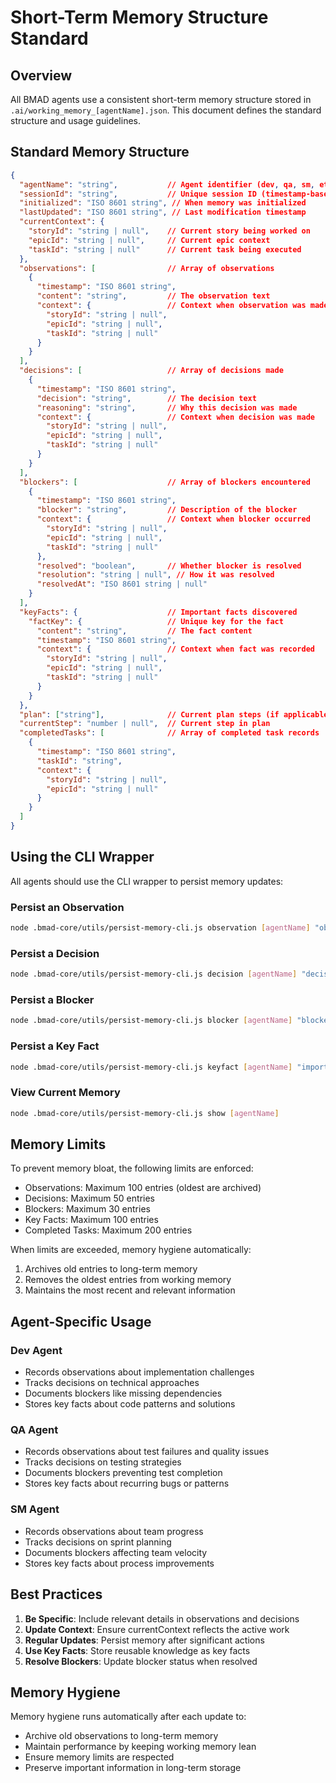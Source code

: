 # Short-Term Memory Structure Standard

## Overview
All BMAD agents use a consistent short-term memory structure stored in `.ai/working_memory_[agentName].json`. This document defines the standard structure and usage guidelines.

## Standard Memory Structure

```json
{
  "agentName": "string",           // Agent identifier (dev, qa, sm, etc.)
  "sessionId": "string",           // Unique session ID (timestamp-based)
  "initialized": "ISO 8601 string", // When memory was initialized
  "lastUpdated": "ISO 8601 string", // Last modification timestamp
  "currentContext": {
    "storyId": "string | null",    // Current story being worked on
    "epicId": "string | null",     // Current epic context
    "taskId": "string | null"      // Current task being executed
  },
  "observations": [                // Array of observations
    {
      "timestamp": "ISO 8601 string",
      "content": "string",         // The observation text
      "context": {                 // Context when observation was made
        "storyId": "string | null",
        "epicId": "string | null",
        "taskId": "string | null"
      }
    }
  ],
  "decisions": [                   // Array of decisions made
    {
      "timestamp": "ISO 8601 string",
      "decision": "string",        // The decision text
      "reasoning": "string",       // Why this decision was made
      "context": {                 // Context when decision was made
        "storyId": "string | null",
        "epicId": "string | null",
        "taskId": "string | null"
      }
    }
  ],
  "blockers": [                    // Array of blockers encountered
    {
      "timestamp": "ISO 8601 string",
      "blocker": "string",         // Description of the blocker
      "context": {                 // Context when blocker occurred
        "storyId": "string | null",
        "epicId": "string | null",
        "taskId": "string | null"
      },
      "resolved": "boolean",       // Whether blocker is resolved
      "resolution": "string | null", // How it was resolved
      "resolvedAt": "ISO 8601 string | null"
    }
  ],
  "keyFacts": {                    // Important facts discovered
    "factKey": {                   // Unique key for the fact
      "content": "string",         // The fact content
      "timestamp": "ISO 8601 string",
      "context": {                 // Context when fact was recorded
        "storyId": "string | null",
        "epicId": "string | null",
        "taskId": "string | null"
      }
    }
  },
  "plan": ["string"],              // Current plan steps (if applicable)
  "currentStep": "number | null",  // Current step in plan
  "completedTasks": [              // Array of completed task records
    {
      "timestamp": "ISO 8601 string",
      "taskId": "string",
      "context": {
        "storyId": "string | null",
        "epicId": "string | null"
      }
    }
  ]
}
```

## Using the CLI Wrapper

All agents should use the CLI wrapper to persist memory updates:

### Persist an Observation
```bash
node .bmad-core/utils/persist-memory-cli.js observation [agentName] "observation text"
```

### Persist a Decision
```bash
node .bmad-core/utils/persist-memory-cli.js decision [agentName] "decision text" "reasoning text"
```

### Persist a Blocker
```bash
node .bmad-core/utils/persist-memory-cli.js blocker [agentName] "blocker description"
```

### Persist a Key Fact
```bash
node .bmad-core/utils/persist-memory-cli.js keyfact [agentName] "important fact"
```

### View Current Memory
```bash
node .bmad-core/utils/persist-memory-cli.js show [agentName]
```

## Memory Limits

To prevent memory bloat, the following limits are enforced:
- Observations: Maximum 100 entries (oldest are archived)
- Decisions: Maximum 50 entries
- Blockers: Maximum 30 entries
- Key Facts: Maximum 100 entries
- Completed Tasks: Maximum 200 entries

When limits are exceeded, memory hygiene automatically:
1. Archives old entries to long-term memory
2. Removes the oldest entries from working memory
3. Maintains the most recent and relevant information

## Agent-Specific Usage

### Dev Agent
- Records observations about implementation challenges
- Tracks decisions on technical approaches
- Documents blockers like missing dependencies
- Stores key facts about code patterns and solutions

### QA Agent
- Records observations about test failures and quality issues
- Tracks decisions on testing strategies
- Documents blockers preventing test completion
- Stores key facts about recurring bugs or patterns

### SM Agent
- Records observations about team progress
- Tracks decisions on sprint planning
- Documents blockers affecting team velocity
- Stores key facts about process improvements

## Best Practices

1. **Be Specific**: Include relevant details in observations and decisions
2. **Update Context**: Ensure currentContext reflects the active work
3. **Regular Updates**: Persist memory after significant actions
4. **Use Key Facts**: Store reusable knowledge as key facts
5. **Resolve Blockers**: Update blocker status when resolved

## Memory Hygiene

Memory hygiene runs automatically after each update to:
- Archive old observations to long-term memory
- Maintain performance by keeping working memory lean
- Ensure memory limits are respected
- Preserve important information in long-term storage
